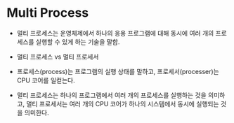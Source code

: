 # Multi Process

- 멀티 프로세스는 운영체제에서 하나의 응용 프로그램에 대해 동시에 여러 개의 프로세스를 실행할 수 있게 하는 기술을 말함.

- 멀티 프로세스 vs 멀티 프로세서
- 프로세스(process)는 프로그램의 실행 상태를 말하고, 프로세서(processer)는 CPU 코어를 일컫는다.
- 멀티 프로세스는 하나의 프로그램에서 여러 개의 프로세스를 실행하는 것을 의미하고, 멀티 프로세서는 여러 개의 CPU 코어가 하나의 시스템에서 동시에 실행되는 것을 의미한다.
